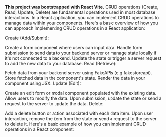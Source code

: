 **This project was bootstrapped with React Vite.**
CRUD operations (Create, Read, Update, Delete) are fundamental operations used in most database interactions. In a React application, you can implement CRUD operations to manage data within your components. Here's a basic overview of how you can approach implementing CRUD operations in a React application:

Create (Add/Submit):

Create a form component where users can input data.
Handle form submission to send data to your backend server or manage state locally if it's not connected to a backend.
Update the state or trigger a server request to add the new data to your database.
Read (Retrieve):

Fetch data from your backend server using FakeAPIs (e.g fakestoreapi).
Store fetched data in the component's state.
Render the data in your component using JSX.
Update (Edit):

Create an edit form or modal component populated with the existing data.
Allow users to modify the data.
Upon submission, update the state or send a request to the server to update the data.
Delete:

Add a delete button or action associated with each data item.
Upon user interaction, remove the item from the state or send a request to the server to delete it.
Here's a basic example of how you can implement CRUD operations in a React component:
